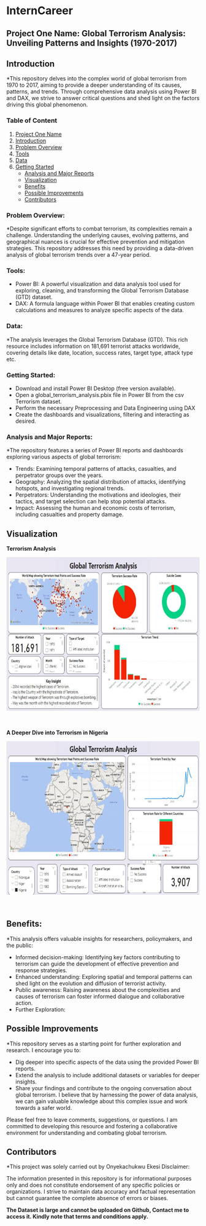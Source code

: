 # InternCareer

## Project One Name: Global Terrorism Analysis: Unveiling Patterns and Insights (1970-2017)

## Introduction

*This repository delves into the complex world of global terrorism from 1970 to 2017, aiming to provide a deeper understanding of its causes, patterns, and trends. Through comprehensive data analysis using Power BI and DAX, we strive to answer critical questions and shed light on the factors driving this global phenomenon.

### Table of Content

1. [Project One Name](#project-one-name)
2. [Introduction](#introduction)
3. [Problem Overview](#problem-overview)
4. [Tools](#tools)
5. [Data](#data)
6. [Getting Started](#getting-started)
   - [Analysis and Major Reports](#analysis-and-major-reports)
   - [Visualization](#visualization)
   - [Benefits](#benefits)
   - [Possible Improvements](#possible-improvements)
   - [Contributors](#contributors)

### Problem Overview:

*Despite significant efforts to combat terrorism, its complexities remain a challenge. Understanding the underlying causes, evolving patterns, and geographical nuances is crucial for effective prevention and mitigation strategies. This repository addresses this need by providing a data-driven analysis of global terrorism trends over a 47-year period.

### Tools:

* Power BI: A powerful visualization and data analysis tool used for exploring, cleaning, and transforming the Global Terrorism Database (GTD) dataset.
* DAX: A formula language within Power BI that enables creating custom calculations and measures to analyze specific aspects of the data.

### Data:

*The analysis leverages the Global Terrorism Database (GTD). This rich resource includes information on 181,691 terrorist attacks worldwide, covering details like date, location, success rates, target type, attack type etc.

### Getting Started:

* Download and install Power BI Desktop (free version available).
* Open a global_terrorism_analysis.pbix file in Power BI from the csv Terrorism dataset.
* Perform the necessary Preprocessing and Data Engineering using DAX
* Create the dashboards and visualizations, filtering and interacting as desired.

### Analysis and Major Reports:

*The repository features a series of Power BI reports and dashboards exploring various aspects of global terrorism:

* Trends: Examining temporal patterns of attacks, casualties, and perpetrator groups over the years.
* Geography: Analyzing the spatial distribution of attacks, identifying hotspots, and investigating regional trends.
* Perpetrators: Understanding the motivations and ideologies, their tactics, and target selection can help stop potential attacks.
* Impact: Assessing the human and economic costs of terrorism, including casualties and property damage.

## Visualization

**Terrorism Analysis**
<p align = 'center'> 
<img width='700' height='400' src = 'https://github.com/OnyekaEkesi/InternCareer/blob/main/terrorismVisualization/Terrorism_5.jpg?raw=true'>
</p>  <br>

**A Deeper Dive into Terrorism in Nigeria**
<p align = 'center'> 
<img width='700' height='400' src = 'https://github.com/OnyekaEkesi/InternCareer/blob/main/terrorismVisualization/Nigeria_terrorism2.jpg?raw=true'>
</p>  <br>

## Benefits:

*This analysis offers valuable insights for researchers, policymakers, and the public:

* Informed decision-making: Identifying key factors contributing to terrorism can guide the development of effective prevention and response strategies.
* Enhanced understanding: Exploring spatial and temporal patterns can shed light on the evolution and diffusion of terrorist activity.
* Public awareness: Raising awareness about the complexities and causes of terrorism can foster informed dialogue and collaborative action.
* Further Exploration:

## Possible Improvements

*This repository serves as a starting point for further exploration and research. I encourage you to:

* Dig deeper into specific aspects of the data using the provided Power BI reports.
* Extend the analysis to include additional datasets or variables for deeper insights.
* Share your findings and contribute to the ongoing conversation about global terrorism.
   I believe that by harnessing the power of data analysis, we can gain valuable knowledge about this complex issue and work towards a safer world.

Please feel free to leave comments, suggestions, or questions. I am committed to developing this resource and fostering a collaborative environment for understanding and combating global terrorism. 

## Contributors

*This project was solely carried out by Onyekachukwu Ekesi
Disclaimer:

The information presented in this repository is for informational purposes only and does not constitute endorsement of any specific policies or organizations. I strive to maintain data accuracy and factual representation but cannot guarantee the complete absence of errors or biases.

**The Dataset is large and cannot be uploaded on Github, Contact me to access it. Kindly note that terms and conditions apply.**
